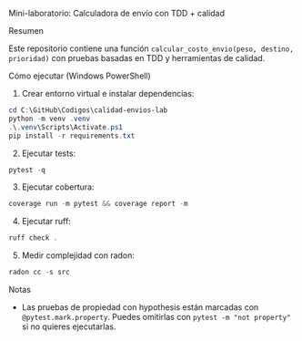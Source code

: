 Mini-laboratorio: Calculadora de envío con TDD + calidad

Resumen

Este repositorio contiene una función `calcular_costo_envio(peso, destino, prioridad)` con pruebas basadas en TDD y herramientas de calidad.

Cómo ejecutar (Windows PowerShell)

1. Crear entorno virtual e instalar dependencias:

```powershell
cd C:\GitHub\Codigos\calidad-envios-lab
python -m venv .venv
.\.venv\Scripts\Activate.ps1
pip install -r requirements.txt
```

2. Ejecutar tests:

```powershell
pytest -q
```

3. Ejecutar cobertura:

```powershell
coverage run -m pytest && coverage report -m
```

4. Ejecutar ruff:

```powershell
ruff check .
```

5. Medir complejidad con radon:

```powershell
radon cc -s src
```

Notas

- Las pruebas de propiedad con hypothesis están marcadas con `@pytest.mark.property`. Puedes omitirlas con `pytest -m "not property"` si no quieres ejecutarlas.
